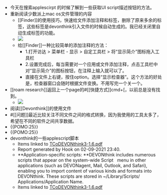 - 今天在搜索applescirpt 的时候了解到一些获取UI script描述按钮的方法。
- 重新阅读少数派上mac os文件管理的内容
    - [[Finder]]的使用技巧，快速给文件添加注释和标签，删除了原来多余的标签，这些标签是devonthink引入文件的时候自动生成的。我已经关闭里自动生成标签的功能。
    - ![](https://firebasestorage.googleapis.com/v0/b/firescript-577a2.appspot.com/o/imgs%2Fapp%2Fxinyiheng%2Fsv-jT4vsVT.png?alt=media&token=6a9bca9e-86b4-40b4-97ce-73bb3d9d7364)
    - 给[[Finder]]一种比较简单的添加注释的方法：
        - 1.打开访达 > 菜单栏 - 显示 > 自定工具栏 > 将“显示简介”图标拖入工具栏
        - 2.设置完成后，每当需要对一个应用或文件添加注释，点击工具栏中对“显示简介”的图标按钮，在注释上输入就可以了。
        - 直接在文件上右键，按住option。选择“显示检查器”。这个方法的好处是，检查器窗口会随时根据文件变换。不用写完一个关一个。
- [[roam research]]返回上一个page的#[[快捷方式]]cmd+[，以前总是没有找到。
    - ![](https://firebasestorage.googleapis.com/v0/b/firescript-577a2.appspot.com/o/imgs%2Fapp%2Fxinyiheng%2FVNTcNDtwpz.png?alt=media&token=6bc56570-87be-48e2-9476-8e08891b2040)
- 阅读[[Devonthink]]的使用文件
- #[[问题]]最近比较关注不同文件之间的格式转换，因为我使用的工具太多了，希望在不同的软件之间共享数据。
- {{POMO:25}}
- {{POMO:25}}
- devonthink的一些applescript脚本
    - Items linked to [TCoDEVONthink3-1.6.pdf](hook://file/2oXnFENBT?p=Y29tfmFwcGxlfkNsb3VkRG9jcy/kuIvovb0=&n=TCoDEVONthink3-1.6.pdf#p=208&x=0&y=0&s=1170&e=1685)
    -  Report generated by Hook on 02-09-2021 23:40.
    - **Application-specific scripts: **DEVONthink includes numerous scripts that appear on the system-wide Script   menu in other applications (such as DEVONagent, Mail, Outlook, and Safari), enabling you to import content of various kinds and formats into DEVONthink. These scripts are stored in ~/Library/Scripts/ Applications/Application Name.
    - Items linked to [TCoDEVONthink3-1.6.pdf](hook://file/2oXnFENBT?p=Y29tfmFwcGxlfkNsb3VkRG9jcy/kuIvovb0=&n=TCoDEVONthink3-1.6.pdf#p=206&x=0&y=0&s=198&e=534)
